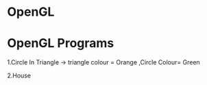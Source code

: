 # OpenGL
# OpenGL Programs

1.Circle In Triangle -> triangle colour = Orange ,Circle Colour= Green

2.House 

